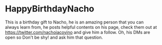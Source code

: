 # HappyBirthdayNacho
This is a birthday gift to Nacho, he is an amazing person that you can always learn from, he posts helpful contents on his page, check them out at https://twitter.com/nachoiacovino and give him a follow. Oh, his DMs are open so Don't be shy! and ask him that question.
